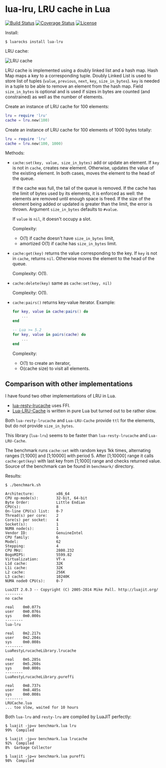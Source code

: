 # lua-lru, LRU cache in Lua

[![Build Status][build-status]][travis]
[![Coverage Status][coveralls-badge]][coveralls-page]
[![License][license]](LICENSE)

Install:

```
$ luarocks install lua-lru
```

LRU cache:

![LRU cache](https://i.imgur.com/TKuaXlo.png)

LRU cache is implemented using a doubly linked list and
a hash map. Hash Map maps a key to a corresponding tuple.
Doubly Linked List is used to store list of tuples
(`value`, `previous`, `next`, `key`, `size_in_bytes`).
`key` is needed in a tuple to be able to remove an element from
the hash map. Field `size_in_bytes` is optional and is used
if sizes in bytes are counted (and constrained) as well as
the number of elements.

Create an instance of LRU cache for 100 elements:

```lua
lru = require 'lru'
cache = lru.new(100)
```

Create an instance of LRU cache for 100 elements of
1000 bytes totally:

```lua
lru = require 'lru'
cache = lru.new(100, 1000)
```

Methods:

  * `cache:set(key, value, size_in_bytes)` add or update an
    element. If `key` is not in `cache`, creates new element.
    Otherwise, updates the value of the existing element.
    In both cases, moves the element to the head of the queue.

    If the cache was full, the tail of the queue is removed.
    If the cache has the limit of bytes used by its elements,
    it is enforced as well: the elements are removed until
    enough space is freed. If the size of the element being
    added or updated is greater than the limit, the error
    is thrown. Argument `size_in_bytes` defaults to `#value`.

    If `value` is `nil`, it doesn't occupy a slot.

    Complexity:

      * O(1) if cache doesn't have `size_in_bytes` limit,
      * amortized O(1) if cache has `size_in_bytes` limit.

  * `cache:get(key)` returns the value corresponding to the key.
    If `key` is not in `cache`, returns `nil`.
    Otherwise moves the element to the head of the queue.

    Complexity: O(1).

  * `cache:delete(key)` same as `cache:set(key, nil)`

    Complexity: O(1).

  * `cache:pairs()` returns key-value iterator. Example:

    ```lua
    for key, value in cache:pairs() do
        ...
    end

    -- Lua >= 5.2
    for key, value in pairs(cache) do
        ...
    end
    ```

    Complexity:

      * O(1) to create an iterator,
      * O(cache size) to visit all elements.

## Comparison with other implementations

I have found two other implementations of LRU in Lua.

  * [lua-resty-lrucache][resty-lru] uses FFI.
  * [Lua-LRU-Cache][Lua-LRU-Cache] is written in pure Lua
    but turned out to be rather slow.

Both `lua-resty-lrucache` and `Lua-LRU-Cache` provide `ttl`
for the elements, but do not provide `size_in_bytes`.

This library (`lua-lru`) seems to be faster than
`lua-resty-lrucache` and `Lua-LRU-Cache`.

The benchmark runs `cache:set` with random keys 1kk times,
alternating ranges [1;1000] and [1;10000] with period 5.
After [1;10000] range it calls `cache:get(key)` with last
key from [1;1000] range and checks returned value.
Source of the benchmark can be found in `benchmark/` directory.

Results:

```
$ ./benchmark.sh

Architecture:          x86_64
CPU op-mode(s):        32-bit, 64-bit
Byte Order:            Little Endian
CPU(s):                8
On-line CPU(s) list:   0-7
Thread(s) per core:    2
Core(s) per socket:    4
Socket(s):             1
NUMA node(s):          1
Vendor ID:             GenuineIntel
CPU family:            6
Model:                 62
Stepping:              4
CPU MHz:               2800.232
BogoMIPS:              5599.82
Virtualization:        VT-x
L1d cache:             32K
L1i cache:             32K
L2 cache:              256K
L3 cache:              10240K
NUMA node0 CPU(s):     0-7

LuaJIT 2.0.3 -- Copyright (C) 2005-2014 Mike Pall. http://luajit.org/
--------
no cache

real    0m0.077s
user    0m0.076s
sys     0m0.000s
--------
lua-lru

real    0m2.217s
user    0m2.204s
sys     0m0.008s
--------
LuaRestyLrucacheLibrary.lrucache

real    0m5.285s
user    0m5.260s
sys     0m0.000s
--------
LuaRestyLrucacheLibrary.pureffi

real    0m8.737s
user    0m8.485s
sys     0m0.008s
--------
LRUCache.lua
... too slow, waited for 10 hours
```

Both `lua-lru` and `resty-lru` are compiled by LuaJIT perfectly:

```
$ luajit -jp=v benchmark.lua lru
99%  Compiled

$ luajit -jp=v benchmark.lua lrucache
92%  Compiled
8%  Garbage Collector

$ luajit -jp=v benchmark.lua pureffi
98%  Compiled
```

[license]: https://img.shields.io/badge/License-MIT-brightgreen.png
[travis]: https://travis-ci.org/starius/lua-lru
[build-status]: https://travis-ci.org/starius/lua-lru.png
[coveralls-page]: https://coveralls.io/github/starius/lua-lru
[coveralls-badge]: https://coveralls.io/repos/starius/lua-lru/badge.png?service=github
[resty-lru]: https://github.com/openresty/lua-resty-lrucache
[Lua-LRU-Cache]: https://github.com/kenshinx/Lua-LRU-Cache
